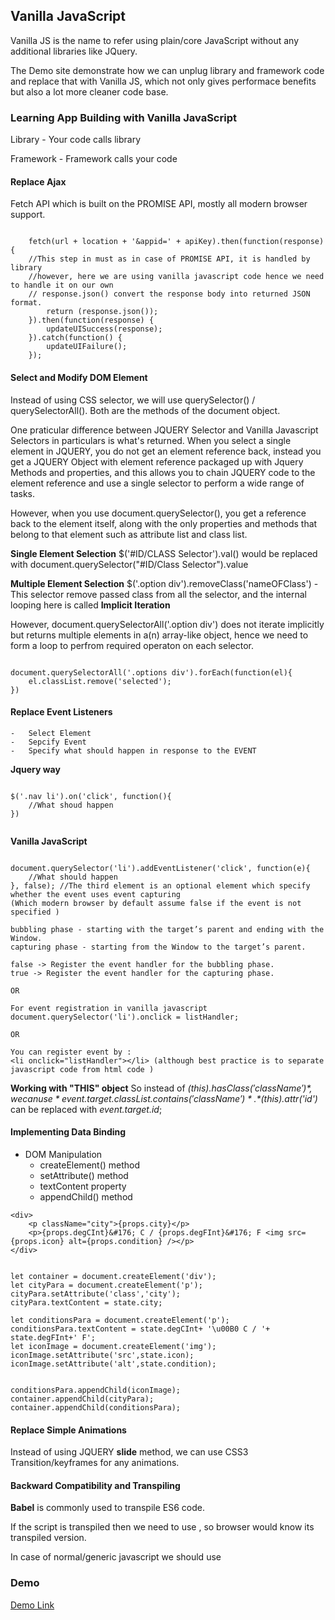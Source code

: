 ﻿

## Vanilla JavaScript

Vanilla JS is the name to refer using plain/core JavaScript without any additional libraries like JQuery. 

The Demo site demonstrate how we can unplug library and framework code and replace that with Vanilla JS, which not only gives performace benefits but also a lot more cleaner code base.


### Learning App Building with Vanilla JavaScript

Library - Your code calls library

Framework - Framework calls your code


#### Replace Ajax

Fetch API which is built on the PROMISE API, mostly all modern browser support.

```

    fetch(url + location + '&appid=' + apiKey).then(function(response){
    //This step in must as in case of PROMISE API, it is handled by library
    //however, here we are using vanilla javascript code hence we need to handle it on our own
    // response.json() convert the response body into returned JSON format.
        return (response.json());
    }).then(function(response) {
        updateUISuccess(response);
    }).catch(function() {
        updateUIFailure();
    });

```

#### Select and Modify DOM Element

Instead of using CSS selector, we will use querySelector() / querySelectorAll().
Both are the methods of the document object. 

One praticular difference between JQUERY Selector and Vanilla Javascript Selectors in particulars is what's returned.
When you select a single element in JQUERY, you do not get an element reference back, instead you get a JQUERY Object with element reference packaged up with Jquery Methods and properties, and this allows you to chain JQUERY code to the element reference and use a single selector to perform a wide range of tasks.

However, when you use document.querySelector(), you get a reference back to the element itself, along with the only properties and methods that belong to that element such as attribute list and class list.

**Single Element Selection**
$('#ID/CLASS Selector').val() would be replaced with document.querySelector("#ID/Class Selector").value

**Multiple Element Selection**
$('.option div').removeClass('nameOFClass') - This selector remove passed class from all the selector, and the internal looping here is called **Implicit Iteration**

However, document.querySelectorAll('.option div') does not iterate implicitly but returns multiple elements in a(n) array-like object, hence we need to form a loop to perfrom required operaton on each selector.


```

document.querySelectorAll('.options div').forEach(function(el){
    el.classList.remove('selected');
})

```


#### Replace Event Listeners
    -   Select Element
    -   Sepcify Event
    -   Specify what should happen in response to the EVENT



**Jquery way**


```

$('.nav li').on('click', function(){
    //What shoud happen
})


```

**Vanilla JavaScript**

```

document.querySelector('li').addEventListener('click', function(e){
    //What should happen
}, false); //The third element is an optional element which specify whether the event uses event capturing 
(Which modern browser by default assume false if the event is not specified )

bubbling phase - starting with the target’s parent and ending with the Window. 
capturing phase - starting from the Window to the target’s parent.

false -> Register the event handler for the bubbling phase.
true -> Register the event handler for the capturing phase.

OR 

For event registration in vanilla javascript
document.querySelector('li').onclick = listHandler;

OR

You can register event by :
<li onclick="listHandler"></li> (although best practice is to separate javascript code from html code )

```


**Working with "THIS" object**
So instead of *$(this).hasClass('className')*, we can use *event.target.classList.contains('className')*.
*$(this).attr('id')* can be replaced with *event.target.id*;




#### Implementing Data Binding

 - DOM Manipulation  
    -   createElement() method
    -   setAttribute() method
    -   textContent property
    -   appendChild() method

```
<div>
    <p className="city">{props.city}</p>
    <p>{props.degCInt}&#176; C / {props.degFInt}&#176; F <img src={props.icon} alt={props.condition} /></p>
</div>


let container = document.createElement('div');
let cityPara = document.createElement('p');
cityPara.setAttribute('class','city');
cityPara.textContent = state.city;

let conditionsPara = document.createElement('p');
conditionsPara.textContent = state.degCInt+ '\u00B0 C / '+ state.degFInt+' F';
let iconImage = document.createElement('img');
iconImage.setAttribute('src',state.icon);
iconImage.setAttribute('alt',state.condition);


conditionsPara.appendChild(iconImage);
container.appendChild(cityPara);
container.appendChild(conditionsPara);

```


#### Replace Simple Animations
Instead of using JQUERY **slide** method, we can use CSS3 Transition/keyframes for any animations.


#### Backward Compatibility and Transpiling

**Babel** is commonly used to transpile ES6 code.

If the script is transpiled then we need to use <script src="js/script.js" type="text/babel"></script>, so 
browser would know its transpiled version.

In case of normal/generic javascript we should use <script src="js/script.js"></script>


### Demo

[Demo Link](https://vanilla-javascript-app.herokuapp.com/)


